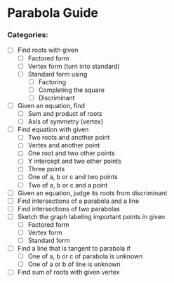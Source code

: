 # Parabola Guide

### Categories:  
- [ ] Find roots with given 
    - [ ] Factored form
    - [ ] Vertex form (turn into standard)   
    - [ ] Standard form using
        - [ ] Factoring
        - [ ] Completing the square
        - [ ] Discriminant
- [ ] Given an equation, find 
    - [ ] Sum and product of roots
    - [ ] Axis of symmetry (vertex)
- [ ] Find equation with given
    - [ ] Two roots and another point
    - [ ] Vertex and another point
    - [ ] One root and two other points
    - [ ] Y intercept and two other points
    - [ ] Three points
    - [ ] One of a, b or c and two points
    - [ ] Two of a, b or c and a point
- [ ] Given an equation, judge its roots from discriminant
- [ ] Find intersections of a parabola and a line
- [ ] Find intersections of two parabolas
- [ ] Sketch the graph labeling important points in given
    - [ ] Factored form
    - [ ] Vertex form 
    - [ ] Standard form
- [ ] Find a line that is tangent to parabola if
    - [ ] One of a, b or c of parabola is unknown
    - [ ] One of a or b of line is unknown
- [ ] Find sum of roots with given vertex
